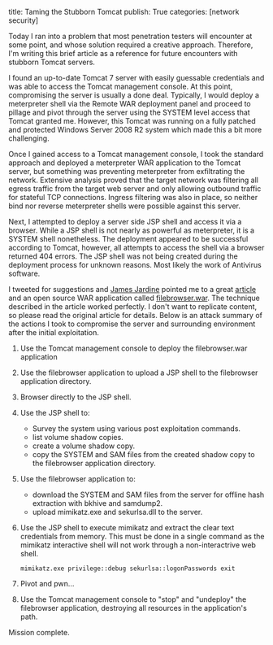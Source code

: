 title: Taming the Stubborn Tomcat
publish: True
categories: [network security]

Today I ran into a problem that most penetration testers will encounter at some point, and whose solution required a creative approach. Therefore, I'm writing this brief article as a reference for future encounters with stubborn Tomcat servers.

I found an up-to-date Tomcat 7 server with easily guessable credentials and was able to access the Tomcat management console. At this point, compromising the server is usually a done deal. Typically, I would deploy a meterpreter shell via the Remote WAR deployment panel and proceed to pillage and pivot through the server using the SYSTEM level access that Tomcat granted me. However, this Tomcat was running on a fully patched and protected Windows Server 2008 R2 system which made this a bit more challenging.

Once I gained access to a Tomcat management console, I took the standard approach and deployed a meterpreter WAR application to the Tomcat server, but something was preventing meterpreter from exfiltrating the network. Extensive analysis proved that the target network was filtering all egress traffic from the target web server and only allowing outbound traffic for stateful TCP connections. Ingress filtering was also in place, so neither bind nor reverse meterpreter shells were possible against this server.

Next, I attempted to deploy a server side JSP shell and access it via a browser. While a JSP shell is not nearly as powerful as meterpreter, it is a SYSTEM shell nonetheless. The deployment appeared to be successful according to Tomcat, however, all attempts to access the shell via a browser returned 404 errors. The JSP shell was not being created during the deployment process for unknown reasons. Most likely the work of Antivirus software.

I tweeted for suggestions and [James Jardine](https://twitter.com/JardineSoftware) pointed me to a great [article](http://blog.secureideas.com/2013/03/admin-consoles-default-creds-and-sweet.html) and an open source WAR application called [filebrowser.war](http://sourceforge.net/projects/cmdjboss/files/filebrowser.war/download). The technique described in the article worked perfectly. I don't want to replicate content, so please read the original article for details. Below is an attack summary of the actions I took to compromise the server and surrounding environment after the initial exploitation.

1. Use the Tomcat management console to deploy the filebrowser.war application
2. Use the filebrowser application to upload a JSP shell to the filebrowser application directory.
3. Browser directly to the JSP shell.
4. Use the JSP shell to:
    - Survey the system using various post exploitation commands.
    - list volume shadow copies.
    - create a volume shadow copy.
    - copy the SYSTEM and SAM files from the created shadow copy to the filebrowser application directory.
5. Use the filebrowser application to:
    - download the SYSTEM and SAM files from the server for offline hash extraction with bkhive and samdump2.
    - upload mimikatz.exe and sekurlsa.dll to the server.
6. Use the JSP shell to execute mimikatz and extract the clear text credentials from memory. This must be done in a single command as the mimikatz interactive shell will not work through a non-interactrive web shell.

    ```
    mimikatz.exe privilege::debug sekurlsa::logonPasswords exit
    ```

7. Pivot and pwn...
8. Use the Tomcat management console to "stop" and "undeploy" the filebrowser application, destroying all resources in the application's path.

Mission complete.
